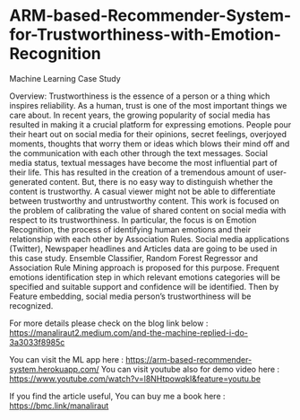 # ARM-based-Recommender-System-for-Trustworthiness-with-Emotion-Recognition
Machine Learning Case Study


Overview:
Trustworthiness is the essence of a person or a thing which inspires reliability. As a human, trust is one of the most important things we care about. In recent years, the growing popularity of social media has resulted in making it a crucial platform for expressing emotions. People pour their heart out on social media for their opinions, secret feelings, overjoyed moments, thoughts that worry them or ideas which blows their mind off and the communication with each other through the text messages. Social media status, textual messages have become the most influential part of their life. This has resulted in the creation of a tremendous amount of user-generated content. But, there is no easy way to distinguish whether the content is trustworthy. A casual viewer might not be able to differentiate between trustworthy and untrustworthy content.
This work is focused on the problem of calibrating the value of shared content on social media with respect to its trustworthiness. In particular, the focus is on Emotion Recognition, the process of identifying human emotions and their relationship with each other by Association Rules. Social media applications (Twitter), Newspaper headlines and Articles data are going to be used in this case study. Ensemble Classifier, Random Forest Regressor and Association Rule Mining approach is proposed for this purpose. Frequent emotions identification step in which relevant emotions categories will be specified and suitable support and confidence will be identified. Then by Feature embedding, social media person’s trustworthiness will be recognized.

For more details please check on the blog link below :
https://manaliraut2.medium.com/and-the-machine-replied-i-do-3a3033f8985c 

You can visit the ML app here : https://arm-based-recommender-system.herokuapp.com/
You can visit youtube also for demo video here : https://www.youtube.com/watch?v=l8NHtpowqkI&feature=youtu.be

If you find the article useful, You can buy me a book here : https://bmc.link/manaliraut
